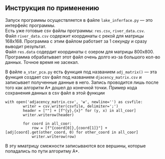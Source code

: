 ## Инструкция по применению  

Запуск программы осуществляется в файле `lake_inferface.py` &mdash; это интерфейс программы.  
Есть уже готовые csv файлы программы: `res.csv`, `river_data.csv`.  
Файл `river_data.csv` содержит координаты с рекой для матрицы 168х168. Программа с этим файлом работает за 1 секунду и сразу выводит результат.  
Файл `res.data` содердит координаты с озером для матрицы 800х800. Программа обрабатывает этот файл очень долго из-за большого кол-во данных. Точное время не засекал.

В файле `a_star_pca.py` есть функция под названием `adj_matrix()`  &mdash;  эта функция создает csv файл под названием `djacency_matrix.csv` и записывает полученные данные в него. Запись проводится лишь после того как алгоритм A* дошел до конечной точки.
Пример кода сохранения данных в csv файл в этой функции
```
with open('adjacency_matrix.csv', 'w', newline='') as csvfile:
        writer = csv.writer(csvfile, delimiter=';')
        header = [""] + [f"{y},{x}" for (y, x) in all_coor]
        writer.writerow(header)
        
        for coord in all_coor:
            row = [f"{coord[0]},{coord[1]}"] + [adj[coord].get(other_coord, 0) for other_coord in all_coor]
            writer.writerow(row)
```
В эту мматрицу смежности записываются все вершины, которые попадались по пути алгоритму А*.

